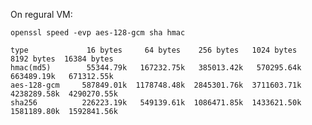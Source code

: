 On regural VM: 

```openssl speed -evp aes-128-gcm sha hmac```

```
type             16 bytes     64 bytes    256 bytes   1024 bytes   8192 bytes  16384 bytes
hmac(md5)        55344.79k   167232.75k   385013.42k   570295.64k   663489.19k   671312.55k
aes-128-gcm     587849.01k  1178748.48k  2845301.76k  3711603.71k  4238289.58k  4290270.55k
sha256          226223.19k   549139.61k  1086471.85k  1433621.50k  1581189.80k  1592841.56k
```
